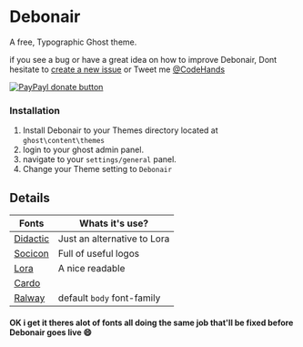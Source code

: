 # Debonair

A free, Typographic Ghost theme.

if you see a bug or have a great idea on how to improve Debonair, Dont hesitate to [create a new issue](https://github.com/DanielTamkin/debonair/issues) or Tweet me [@CodeHands](https://twitter.com/CodeHands)

[![PayPayl donate button](https://img.shields.io/badge/donate-paypal-brightgreen.svg)](https://www.paypal.com/cgi-bin/webscr?cmd=_s-xclick&hosted_button_id=SGNLGR9725Y2U "Donate to DanielTamkin")

### Installation
 1. Install Debonair to your Themes directory located at `ghost\content\themes`
 2. login to your ghost admin panel.
 3. navigate to your `settings/general` panel.
 4. Change your Theme setting to `Debonair`


 Details
 ---
 | Fonts  | Whats it's use? |
 | ------------- |------------- |
 | [Didactic](https://www.google.com/fonts#UsePlace:use/Collection:Lato)  | Just an alternative to Lora |
 | [Socicon](https://www.google.com/fonts#UsePlace:use/Collection:Lato)  | Full of useful logos  |
 | [Lora](https://www.google.com/fonts#UsePlace:use/Collection:Raleway)  | A nice readable |
 | [Cardo](https://www.google.com/fonts#UsePlace:use/Collection:Raleway)  |
 | [Ralway](https://www.google.com/fonts#UsePlace:use/Collection:Raleway)  | default `body` font-family |

 #### OK i get it theres alot of fonts all doing the same job that'll be fixed before Debonair goes live :smile:
